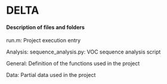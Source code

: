 # DELTA
#### Description of files and folders ####
run.m: Project execution entry

Analysis: 
sequence_analysis.py: VOC sequence analysis script


General: Definition of the functions used in the project

Data: Partial data used in the project
